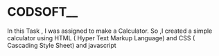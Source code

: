 # CODSOFT__
In this  Task , I was assigned to make a Calculator. So ,I created a simple calculator using HTML ( Hyper Text Markup Language) and CSS ( Cascading Style Sheet) and javascript

